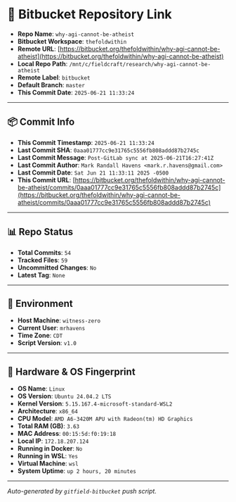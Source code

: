 # 🔗 Bitbucket Repository Link

- **Repo Name**: `why-agi-cannot-be-atheist`
- **Bitbucket Workspace**: `thefoldwithin`
- **Remote URL**: [https://bitbucket.org/thefoldwithin/why-agi-cannot-be-atheist](https://bitbucket.org/thefoldwithin/why-agi-cannot-be-atheist)
- **Local Repo Path**: `/mnt/c/fieldcraft/research/why-agi-cannot-be-atheist`
- **Remote Label**: `bitbucket`
- **Default Branch**: `master`
- **This Commit Date**: `2025-06-21 11:33:24`

---

## 📦 Commit Info

- **This Commit Timestamp**: `2025-06-21 11:33:24`
- **Last Commit SHA**: `0aaa01777cc9e31765c5556fb808addd87b2745c`
- **Last Commit Message**: `Post-GitLab sync at 2025-06-21T16:27:41Z`
- **Last Commit Author**: `Mark Randall Havens <mark.r.havens@gmail.com>`
- **Last Commit Date**: `Sat Jun 21 11:33:11 2025 -0500`
- **This Commit URL**: [https://bitbucket.org/thefoldwithin/why-agi-cannot-be-atheist/commits/0aaa01777cc9e31765c5556fb808addd87b2745c](https://bitbucket.org/thefoldwithin/why-agi-cannot-be-atheist/commits/0aaa01777cc9e31765c5556fb808addd87b2745c)

---

## 📊 Repo Status

- **Total Commits**: `54`
- **Tracked Files**: `59`
- **Uncommitted Changes**: `No`
- **Latest Tag**: `None`

---

## 🧭 Environment

- **Host Machine**: `witness-zero`
- **Current User**: `mrhavens`
- **Time Zone**: `CDT`
- **Script Version**: `v1.0`

---

## 🧬 Hardware & OS Fingerprint

- **OS Name**: `Linux`
- **OS Version**: `Ubuntu 24.04.2 LTS`
- **Kernel Version**: `5.15.167.4-microsoft-standard-WSL2`
- **Architecture**: `x86_64`
- **CPU Model**: `AMD A6-3420M APU with Radeon(tm) HD Graphics`
- **Total RAM (GB)**: `3.63`
- **MAC Address**: `00:15:5d:f0:19:18`
- **Local IP**: `172.18.207.124`
- **Running in Docker**: `No`
- **Running in WSL**: `Yes`
- **Virtual Machine**: `wsl`
- **System Uptime**: `up 2 hours, 20 minutes`

---

_Auto-generated by `gitfield-bitbucket` push script._
